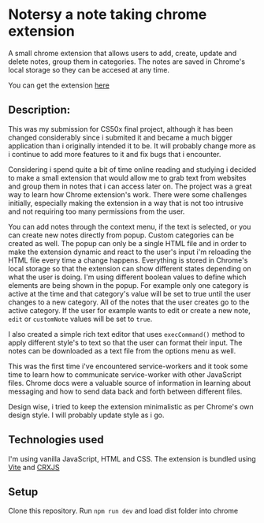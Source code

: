 # Notersy a note taking chrome extension

A small chrome extension that allows users to add, create, update and delete notes, group them in categories. The notes are saved in Chrome's local storage so they can be accesed at any time.

You can get the extension [here](https://chrome.google.com/webstore/detail/notersy/ffpmjnpjajlkfaidlonjegneehmccaja/related) 

## Description:

This was my submission for CS50x final project, although it has been changed considerably since i submited it and became a much bigger application than i originally intended it to be. It will probably change more as i continue to add more features to it and fix bugs that i encounter. 

Considering i spend quite a bit of time online reading and studying i decided to make a small extension that would allow me to grab text from websites and group them in notes that i can access later on. The project was a great way to learn how Chrome extension's work. There were some challenges initially, especially making the extension in a way that is not too intrusive and not requiring too many permissions from the user. 

You can add notes through the context menu, if the text is selected, or you can create new notes directly from popup. Custom categories can be created as well. The popup can only be a single HTML file and in order to make the extension dynamic and react to the user's input i'm reloading the HTML file every time a change happens. Everything is stored in Chrome's local storage so that the extension can show different states depending on what the user is doing. I'm using different boolean values to define which elements are being shown in the popup. For example only one category is active at the time and that category's value will be set to true until the user changes to a new category. All of the notes that the user creates go to the active category. If the user for example wants to edit or create a new note, ```edit``` or ```customNote``` values will be set to ```true```. 

I also created a simple rich text editor that uses ```execCommand()``` method to apply different style's to text so that the user can format their input. The notes can be downloaded as a text file from the options menu as well.

This was the first time i've encountered service-workers and it took some time to learn how to communicate service-worker with other JavaScript files. Chrome docs were a valuable source of information in learning about messaging and how to send data back and forth between different files. 

Design wise, i tried to keep the extension minimalistic as per Chrome's own design style. I will probably update style as i go.

## Technologies used

I'm using vanilla JavaScript, HTML and CSS.
The extension is bundled using [Vite](https://vitejs.dev/) and [CRXJS](https://crxjs.dev/vite-plugin/)

## Setup
Clone this repository.
Run ```npm run dev``` and load dist folder into chrome
